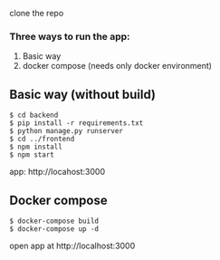 clone the repo
### Three ways to run the app:
1. Basic way
2. docker compose (needs only docker environment)

## Basic way (without build)
```
$ cd backend
$ pip install -r requirements.txt
$ python manage.py runserver
$ cd ../frontend
$ npm install
$ npm start
```
app: http://locahost:3000

## Docker compose
```
$ docker-compose build
$ docker-compose up -d
```
open app at http://localhost:3000
